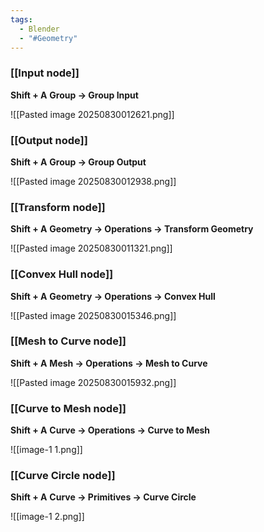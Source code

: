 ```yaml
---
tags:
  - Blender
  - "#Geometry"
---
```


### [[Input node]]

**Shift + A**
**Group -> Group Input**

![[Pasted image 20250830012621.png]]




### [[Output node]]

**Shift + A**
**Group -> Group Output**

![[Pasted image 20250830012938.png]]



### [[Transform node]]

**Shift + A**
**Geometry -> Operations -> Transform Geometry**

![[Pasted image 20250830011321.png]]




### [[Convex Hull node]]

**Shift + A**
**Geometry -> Operations -> Convex Hull**

![[Pasted image 20250830015346.png]]



### [[Mesh to Curve node]]

**Shift + A**
**Mesh -> Operations -> Mesh to Curve**

![[Pasted image 20250830015932.png]]



### [[Curve to Mesh node]]

**Shift + A**
**Curve -> Operations -> Curve to Mesh**

![[image-1 1.png]]



### [[Curve Circle node]]

**Shift + A**
**Curve -> Primitives -> Curve Circle**

![[image-1 2.png]]

